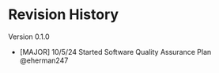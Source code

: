 # Revision History

Version 0.1.0

- \[MAJOR\] 10/5/24 Started Software Quality Assurance Plan @eherman247
